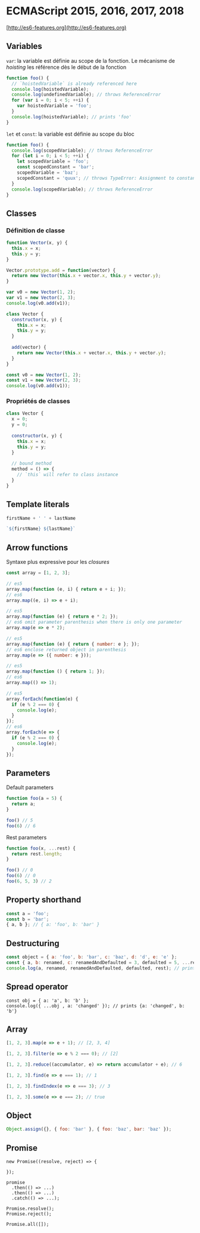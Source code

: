 # ECMAScript 2015, 2016, 2017, 2018

[http://es6-features.org](http://es6-features.org)

## Variables

`var`: la variable est définie au scope de la fonction. Le mécanisme de _hoisting_ les référence dès le début de la fonction

```js
function foo() {
  // `hoistedVariable` is already referenced here
  console.log(hoistedVariable);
  console.log(undefinedVariable); // throws ReferenceError
  for (var i = 0; i < 5; ++i) {
    var hoistedVariable = 'foo';
  }
  console.log(hoistedVariable); // prints 'foo'
}
```

`let` et `const`: la variable est définie au scope du bloc

```js
function foo() {
  console.log(scopedVariable); // throws ReferenceError
  for (let i = 0; i < 5; ++i) {
    let scopedVariable = 'foo';
    const scopedConstant = 'bar';
    scopedVariable = 'baz';
    scopedConstant = 'quux'; // throws TypeError: Assignment to constant variable
  }
  console.log(scopedVariable); // throws ReferenceError
}
```

## Classes

### Définition de classe
```js
function Vector(x, y) {
  this.x = x;
  this.y = y;
}

Vector.prototype.add = function(vector) {
  return new Vector(this.x + vector.x, this.y + vector.y);
}

var v0 = new Vector(1, 2);
var v1 = new Vector(2, 3);
console.log(v0.add(v1));
```

```js
class Vector {
  constructor(x, y) {
    this.x = x;
    this.y = y;
  }
  
  add(vector) {
    return new Vector(this.x + vector.x, this.y + vector.y);
  }
}

const v0 = new Vector(1, 2);
const v1 = new Vector(2, 3);
console.log(v0.add(v1));
```

### Propriétés de classes

```js
class Vector {
  x = 0;
  y = 0;
  
  constructor(x, y) {
    this.x = x;
    this.y = y;
  }
  
  // bound method
  method = () => {
    // `this` will refer to class instance
  }
}
```

## Template literals

```js
firstName + ' ' + lastName
```

```js
`${firstName} ${lastName}`
```

## Arrow functions

Syntaxe plus expressive pour les _closures_

```js
const array = [1, 2, 3];

// es5
array.map(function (e, i) { return e + i; });
// es6
array.map((e, i) => e + i);

// es5
array.map(function (e) { return e * 2; });
// es6 omit parameter parenthesis when there is only one parameter
array.map(e => e * 2);

// es5
array.map(function (e) { return { number: e }; });
// es6 enclose returned object in parenthesis
array.map(e => ({ number: e }));

// es5
array.map(function () { return 1; });
// es6
array.map(() => 1);

// es5
array.forEach(function(e) {
  if (e % 2 === 0) {
    console.log(e);
  }
});
// es6
array.forEach(e => {
  if (e % 2 === 0) {
    console.log(e);
  }
});
```

## Parameters

Default parameters
```js
function foo(a = 5) {
  return a;
}

foo() // 5
foo(6) // 6
```

Rest parameters
```js
function foo(x, ...rest) {
  return rest.length;
}

foo() // 0
foo(6) // 0
foo(6, 5, 3) // 2
```

## Property shorthand

```js
const a = 'foo';
const b = 'bar';
{ a, b }; // { a: 'foo', b: 'bar' }
```

## Destructuring

```js
const object = { a: 'foo', b: 'bar', c: 'baz', d: 'd', e: 'e' };
const { a, b: renamed, c: renamedAndDefaulted = 3, defaulted = 5, ...rest } = object;
console.log(a, renamed, renamedAndDefaulted, defaulted, rest); // prints 'foo' 'bar' 'baz' 5 { d: 'd', e: 'e' }
```

## Spread operator

```
const obj = { a: 'a', b: 'b' };
console.log({ ...obj , a: 'changed' }); // prints {a: 'changed', b: 'b'}
```

## Array

```js
[1, 2, 3].map(e => e + 1); // [2, 3, 4]

[1, 2, 3].filter(e => e % 2 === 0); // [2]

[1, 2, 3].reduce((accumulator, e) => return accumulator + e); // 6

[1, 2, 3].find(e => e === 1); // 1

[1, 2, 3].findIndex(e => e === 3); // 3

[1, 2, 3].some(e => e === 2); // true
```

## Object

```js
Object.assign({}, { foo: 'bar' }, { foo: 'baz', bar: 'baz' });
```

## Promise

```
new Promise((resolve, reject) => {

});

promise
  .then(() => ...)
  .then(() => ...)
  .catch(() => ...);
  
Promise.resolve();
Promise.reject();

Promise.all([]);
```
